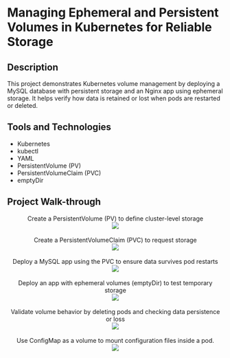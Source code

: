 <h1>Managing Ephemeral and Persistent Volumes in Kubernetes for Reliable Storage</h1>


<h2>Description</h2>
This project demonstrates Kubernetes volume management by deploying a MySQL database with persistent storage and an Nginx app using ephemeral storage. It helps verify how data is retained or lost when pods are restarted or deleted. 
<br />


<h2>Tools and Technologies</h2>

- Kubernetes
- kubectl
- YAML
- PersistentVolume (PV)
- PersistentVolumeClaim (PVC)
- emptyDir

<h2>Project Walk-through</h2>

<p align="center">
Create a PersistentVolume (PV) to define cluster-level storage <br />
<img src="https://i.postimg.cc/hPSftBGk/1.jpg"/>
<br />
<br />
Create a PersistentVolumeClaim (PVC) to request storage <br/>
<img src="https://i.postimg.cc/zfRfcDdg/2.jpg" />
<br />
<br />
Deploy a MySQL app using the PVC to ensure data survives pod restarts  <br/>
<img src="https://i.postimg.cc/x89T8v9v/3.jpg"/>
<br />
<br />
Deploy an app with ephemeral volumes (emptyDir) to test temporary storage <br/>
<img src="https://i.postimg.cc/0yhkDR82/4.jpg" />
<br />
<br />
Validate volume behavior by deleting pods and checking data persistence or loss <br/>
<img src="https://i.postimg.cc/0j5PP9CZ/5.jpg" />
<br />
<br />
Use ConfigMap as a volume to mount configuration files inside a pod. <br/>
<img src="https://i.postimg.cc/sx0dz7xD/6.jpg" />
<br />
<br />




</p>

